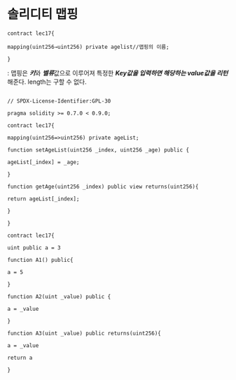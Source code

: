 # 솔리디티 맵핑

```solidity
contract lec17{

mapping(uint256→uint256) private agelist//맵핑의 이름;

}
```

: 맵핑은 ***키***와 ***벨류***값으로 이루어져 특정한 ***Key값을 입력하면 해당하는 value값을 리턴***해준다. length는 구할 수 없다. 

```solidity

// SPDX-License-Identifier:GPL-30

pragma solidity >= 0.7.0 < 0.9.0;

contract lec17{

mapping(uint256=>uint256) private ageList;

function setAgeList(uint256 _index, uint256 _age) public {

ageList[_index] = _age;

}

function getAge(uint256 _index) public view returns(uint256){

return ageList[_index];

}

}

```

```solidity
contract lec17{

uint public a = 3

function A1() public{

a = 5

}

function A2(uint _value) public {

a = _value

}

function A3(uint _value) public returns(uint256){

a = _value

return a

}
```
